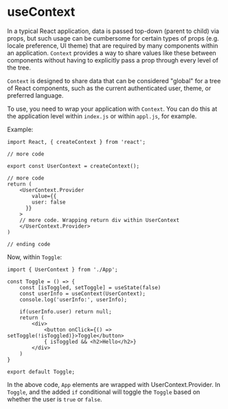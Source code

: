 # useContext

In a typical React application, data is passed top-down (parent to child) via props, but such usage can be cumbersome for certain types of props (e.g. locale preference, UI theme) that are required by many components within an application. `Context` provides a way to share values like these between components without having to explicitly pass a prop through every level of the tree.

`Context` is designed to share data that can be considered "global" for a tree of React components, such as the current authenticated user, theme, or preferred language.

To use, you need to wrap your application with `Context`. You can do this at the application level within `index.js` or within `appl.js`, for example.

Example:

```
import React, { createContext } from 'react';

// more code

export const UserContext = createContext();

// more code
return (
    <UserContext.Provider
        value={{
        user: false
      }}
    >
    // more code. Wrapping return div within UserContext
    </UserContext.Provider>
)

// ending code
```

Now, within `Toggle`:

```
import { UserContext } from './App';

const Toggle = () => {
    const [isToggled, setToggle] = useState(false)
    const userInfo = useContext(UserContext);
    console.log('userInfo:', userInfo);

    if(userInfo.user) return null;
    return (
        <div>
            <button onClick={() => setToggle(!isToggled)}>Toggle</button>
            { isToggled && <h2>Hello</h2>}
        </div>
    )
}

export default Toggle;
```

In the above code, `App` elements are wrapped with UserContext.Provider. In `Toggle`, and the added `if` conditional will toggle the `Toggle` based on whether the user is `true` or `false`.